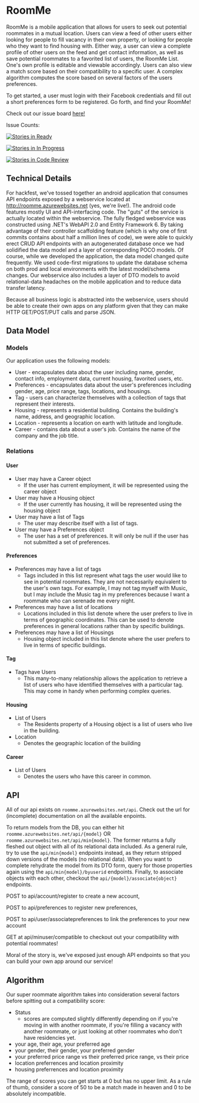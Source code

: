 # RoomMe
RoomMe is a mobile application that allows for users to seek out potential roommates in a mutual location. Users can view a feed of other users either looking for people to fill vacancy in their own property, or looking for people who they want to find housing with. Either way, a user can view a complete profile of other users on the feed and get contact information, as well as save potential roommates to a favorited list of users, the RoomMe List. One's own profile is editable and viewable accordingly. Users can also view a match score based on their compatibility to a specific user. A complex algorithm computes the score based on several factors of the users preferences. 

To get started, a user must login with their Facebook credentials and fill out a short preferences form to be registered. Go forth, and find your RoomMe!

Check out our issue board [here!](https://waffle.io/zplata/RoomMe)

Issue Counts:

[![Stories in Ready](https://badge.waffle.io/zplata/RoomMe.png?label=ready&title=Ready)](https://waffle.io/zplata/RoomMe)

[![Stories in In Progress](https://badge.waffle.io/zplata/RoomMe.png?label=in%20progress&title=In%20Progress)](https://waffle.io/zplata/RoomMe)

[![Stories in Code Review](https://badge.waffle.io/zplata/RoomMe.png?label=code%20review&title=Code%20Review)](https://waffle.io/zplata/RoomMe)

## Technical Details

For hackfest, we've tossed together an android application that consumes API endpoints exposed by a webservice located at http://roomme.azurewebsites.net (yes, we're live!). The android code features mostly UI and API-interfacing code. The "guts" of the service is actually located within the webservice. The fully fledged webservice was constructed using .NET's WebAPI 2.0 and Entity Framework 6. By taking advantage of their controller scaffolding feature (which is why one of first commits contains about half a million lines of code), we were able to quickly erect CRUD API endpoints with an autogenerated database once we had solidified the data model and a layer of corresponding POCO models. Of course, while we developed the application, the data model changed quite frequently. We used code-first migrations to update the database schema on both prod and local environments with the latest model/schema changes. Our webservice also includes a layer of DTO models to avoid relational-data headaches on the mobile application and to reduce data transfer latency. 

Because all business logic is abstracted into the webservice, users should be able to create their own apps on any platform given that they can make HTTP GET/POST/PUT calls and parse JSON. 

## Data Model

### Models
Our application uses the following models:

* User - encapsulates data about the user including name, gender, contact info, employment data, current housing, favorited users, etc.
* Preferences - encapsulates data about the user's preferences including gender, age, price range, tags, locations, and housings.
* Tag - users can characterize themselves with a collection of tags that represent their interests.
* Housing - represents a residential building. Contains the building's name, address, and geographic location.
* Location - represents a location on earth with latitude and longitude.
* Career - contains data about a user's job. Contains the name of the company and the job title.

### Relations

#### User

* User may have a Career object
  * If the user has current employment, it will be represented using the career object
* User may have a Housing object
  * If the user currently has housing, it will be represented using the housing object
* User may have a list of Tags
  * The user may describe itself with a list of tags.
* User may have a Preferences object
  * The user has a set of preferences. It will only be null if the user has not submitted a set of preferences.

#### Preferences

* Preferences may have a list of tags
  * Tags included in this list represent what tags the user would like to see in potential roommates. They are not necessarily equivalent to the user's own tags. For example, I may not tag myself with Music, but I may include the Music tag in my preferences because I want a roommate who can serenade me every night. 
* Preferences may have a list of locations
  * Locations included in this list denote where the user prefers to live in terms of geographic coordinates. This can be used to denote preferences in general locations rather than by specific buildings.
* Preferences may have a list of Housings
  * Housing object included in this list denote where the user prefers to live in terms of specific buildings. 

#### Tag

* Tags have Users
  * This many-to-many relationship allows the application to retrieve a list of users who have identified themselves with a particular tag. This may come in handy when performing complex queries.

#### Housing

* List of Users
  * The Residents property of a Housing object is a list of users who live in the building.
* Location
  * Denotes the geographic location of the building

#### Career

* List of Users
  * Denotes the users who have this career in common.

## API

All of our api exists on `roomme.azurewebsites.net/api`. Check out the url for (incomplete) documentation on all the available enpoints. 

To return models from the DB, you can either hit `roomme.azurewebsites.net/api/{model}` OR `roomme.azurewebsites.net/api/min{model}`. The former returns a fully fleshed out object with all of its relational data included. As a general rule, try to use the `api/min{model}` endpoints instead, as they return stripped down versions of the models (no relational data). When you want to complete rehydrate the model from its DTO form, query for those properties again using the `api/min{model}/byuserid` endpoints. Finally, to associate objects with each other, checkout the `api/{model}/associate{object}` endpoints. 

POST to api/account/register to create a new account,

POST to api/preferences to register new preferences,

POST to api/user/associatepreferences to link the preferences to your new account

GET at api/minuser/compatible to checkout out your compatibility with potential roommates!


Moral of the story is, we've exposed just enough API endpoints so that you can build your own app around our service!

## Algorithm

Our super roommate algorithm takes into consideration several factors before spitting out a compatibility score:
* Status
  * scores are computed slightly differently depending on if you're moving in with another roommate, if you're filling a vacancy with another roommate, or just looking at other roommates who don't have residencies yet.
* your age, their age, your preferred age
* your gender, their gender, your preferred gender
* your preferred price range vs their preferred price range, vs their price
* location preferrences and location proximity
* housing preferrences and location proximity
  
The range of scores you can get starts at 0 but has no upper limit. As a rule of thumb, consider a score of 50 to be a match made in heaven and 0 to be absolutely incompatible.
